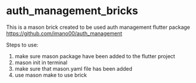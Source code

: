 # auth_management_bricks
This is a mason brick created to be used auth management flutter package 
https://github.com/imano00/auth_management

Steps to use:
1. make sure mason package have been added to the flutter project
2. mason init in terminal
3. make sure that mason.yaml file has been added
4. use mason make to use brick 

